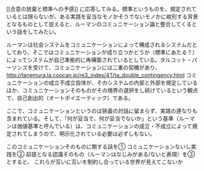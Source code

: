 
[[合意の放棄と標準への予感]] に応答してみる。標準というものを、規定されているとは限らないが、ある実践を妥当なモノかそうでないモノかに峻別する背景となるものとして捉えると、ルーマンのコミュニケーション論と整合してくるという話をしてみたい。

ルーマンは社会システムをコミュニケーションによって構成されるシステムだとしており、そこではコミュニケーションが成り立つかどうか（標準にあたる？）によってシステムが自己準拠的に再構築されているとしている。タルコット・パーソンズを受けて、コミュニケーションには二重の契機があり、
http://tanemura.la.coocan.jp/re3_index/4T/ta_double_contingency.html
コミュニケーションの成立不成立自体が、そのシステムの内部と外部を規定しているほか、コミュニケーションそのものがその境界の選択をし続けているという観点で、自己創出的（オートポイエーティック）である。

ここで、コミュニケーションというのは狭義の対話に留まらず、実践の連なりも含まれている。そして、「何が妥当で、何が妥当でないか」という基準（ルーマンは価値基準と呼んでいる）は、コミュニケーションの成立・不成立によって規定されてしまうので、明示化されている必要は必ずしもない。

このコミュニケーションそのものに関する話を①
コミュニケーションないし実践を②
前提となる認識そのもの（ルーマンはなじみがある/ないと表現）を③とすると、
これらが互いに互いを制約し合っている世界が見えてこないか